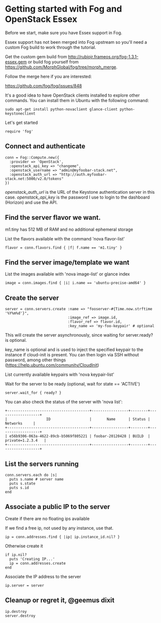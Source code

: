 # Getting started with Fog and OpenStack Essex 

Before we start, make sure you have Essex support in Fog.

Essex support has not been merged into Fog upstream so you'll need
a custom Fog build to work through the tutorial.

Get the custom gem build from http://rubiojr.frameos.org/fog-1.3.1-essex.gem or build fog
yourself from https://github.com/MorphGlobal/fog/tree/morph_merge.

Follow the merge here if you are interested:

https://github.com/fog/fog/issues/848

It's a good idea to have OpenStack clients installed to explore other commands.
You can install them in Ubuntu with the following command:

    sudo apt-get install python-novaclient glance-client python-keystoneclient

    
Let's get started

    require 'fog'
    
## Connect and authenticate

    conn = Fog::Compute.new({
      :provider => 'OpenStack',
      :openstack_api_key => "changeme",
      :openstack_username => "admin@myfoobar-stack.net",
      :openstack_auth_url => "http://auth.myfoobar-stack.net:5000/v2.0/tokens"
    })

*openstack_auth_url* is the URL of the Keystone authentication server in this case.
*openstack_api_key* is the password I use to login to the dashboard (Horizon) and use the API.

    
## Find the server flavor we want.

m1.tiny has 512 MB of RAM and no additional ephemeral storage

List the flavors available with the command 'nova flavor-list'

    flavor = conn.flavors.find { |f| f.name == 'm1.tiny' }
    
## Find the server image/template we want

List the images available with 'nova image-list' or glance index

    image = conn.images.find { |i| i.name == 'ubuntu-precise-amd64' }
    
## Create the server

    server = conn.servers.create :name => "fooserver-#{Time.now.strftime '%Y%m%d'}",
                                 :image_ref => image.id,
                                 :flavor_ref => flavor.id,
                                 :key_name => 'my-foo-keypair' # optional

This will create the server asynchronously, since waiting for server.ready? is optional.

key_name is optional and is used to inject the specified keypair 
to the instance if cloud-init is present. You can then login via SSH without
password, among other things (https://help.ubuntu.com/community/CloudInit)

List currently available keypairs with 'nova keypair-list'
    
Wait for the server to be ready (optional, wait for state == 'ACTIVE')

    server.wait_for { ready? }
    
You can also check the status of the server with 'nova list':
    

    +--------------------------------------+-----------------+--------+-------------------+
    |                  ID                  |       Name      | Status |      Networks     |
    +--------------------------------------+-----------------+--------+-------------------+
    | e56b9306-063a-4622-89cb-b5069f805221 | foobar-20120428 | BUILD  | private=1.2.3.4   |
    +--------------------------------------+-----------------+--------+-------------------+
    
## List the servers running

    conn.servers.each do |s|
      puts s.name # server name
      puts s.state
      puts s.id
    end
    
## Associate a public IP to the server

Create if there are no floating ips available

If we find a free ip, not used by any instance, use that.

    ip = conn.addresses.find { |ip| ip.instance_id.nil? }
    
Otherwise create it

    if ip.nil?
      puts 'Creating IP...'
      ip = conn.addresses.create
    end
    
Associate the IP address to the server

    ip.server = server
    
## Cleanup or regret it, @geemus dixit

    ip.destroy
    server.destroy
